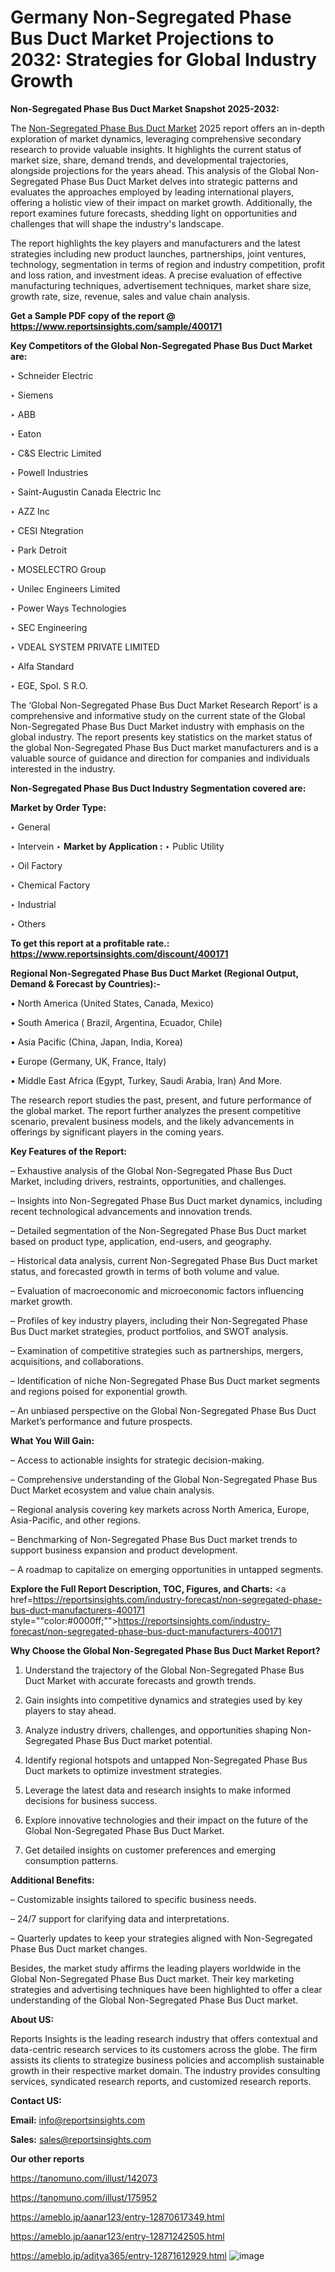 # Germany Non-Segregated Phase Bus Duct Market Projections to 2032: Strategies for Global Industry Growth

<strong>Non-Segregated Phase Bus Duct Market Snapshot 2025-2032:</strong>

The <a href=https://www.reportsinsights.com/sample/400171>Non-Segregated Phase Bus Duct Market</a> 2025 report offers an in-depth exploration of market dynamics, leveraging comprehensive secondary research to provide valuable insights. It highlights the current status of market size, share, demand trends, and developmental trajectories, alongside projections for the years ahead. This analysis of the Global Non-Segregated Phase Bus Duct Market delves into strategic patterns and evaluates the approaches employed by leading international players, offering a holistic view of their impact on market growth. Additionally, the report examines future forecasts, shedding light on opportunities and challenges that will shape the industry's landscape.

The report highlights the key players and manufacturers and the latest strategies including new product launches, partnerships, joint ventures, technology, segmentation in terms of region and industry competition, profit and loss ration, and investment ideas. A precise evaluation of effective manufacturing techniques, advertisement techniques, market share size, growth rate, size, revenue, sales and value chain analysis.

<strong>Get a Sample PDF copy of the report @ <a href=https://www.reportsinsights.com/sample/400171 style=color:#0000ff;>https://www.reportsinsights.com/sample/400171</a></strong>

<strong>Key Competitors of the Global Non-Segregated Phase Bus Duct Market are:</strong>

‣ Schneider Electric

‣ Siemens

‣ ABB

‣ Eaton

‣ C&S Electric Limited

‣ Powell Industries

‣ Saint-Augustin Canada Electric Inc

‣ AZZ Inc

‣ CESI Ntegration

‣ Park Detroit

‣ MOSELECTRO Group

‣ Unilec Engineers Limited

‣ Power Ways Technologies

‣ SEC Engineering

‣ VDEAL SYSTEM PRIVATE LIMITED

‣ Alfa Standard

‣ EGE, Spol. S R.O.

The ‘Global Non-Segregated Phase Bus Duct Market Research Report’ is a comprehensive and informative study on the current state of the Global Non-Segregated Phase Bus Duct Market industry with emphasis on the global industry. The report presents key statistics on the market status of the global Non-Segregated Phase Bus Duct market manufacturers and is a valuable source of guidance and direction for companies and individuals interested in the industry.

<strong>Non-Segregated Phase Bus Duct Industry Segmentation covered are:</strong>

<strong>Market by Order Type: </strong>

‣ General

‣ Intervein
‣ 
<strong>Market by Application :</strong>
‣ Public Utility

‣ Oil Factory

‣ Chemical Factory

‣ Industrial

‣ Others

<strong>To get this report at a profitable rate.: <a href=https://www.reportsinsights.com/discount/400171 style=color:#0000ff;>https://www.reportsinsights.com/discount/400171</a></strong>

<strong>Regional Non-Segregated Phase Bus Duct Market (Regional Output, Demand &amp; Forecast by Countries):-</strong>

• North America (United States, Canada, Mexico)

• South America ( Brazil, Argentina, Ecuador, Chile)

• Asia Pacific (China, Japan, India, Korea)

• Europe (Germany, UK, France, Italy)

• Middle East Africa (Egypt, Turkey, Saudi Arabia, Iran) And More.

The research report studies the past, present, and future performance of the global market. The report further analyzes the present competitive scenario, prevalent business models, and the likely advancements in offerings by significant players in the coming years.

<strong>Key Features of the Report:</strong>

– Exhaustive analysis of the Global Non-Segregated Phase Bus Duct Market, including drivers, restraints, opportunities, and challenges.

– Insights into Non-Segregated Phase Bus Duct market dynamics, including recent technological advancements and innovation trends.

– Detailed segmentation of the Non-Segregated Phase Bus Duct market based on product type, application, end-users, and geography.

– Historical data analysis, current Non-Segregated Phase Bus Duct market status, and forecasted growth in terms of both volume and value.

– Evaluation of macroeconomic and microeconomic factors influencing market growth.

– Profiles of key industry players, including their Non-Segregated Phase Bus Duct market strategies, product portfolios, and SWOT analysis.

– Examination of competitive strategies such as partnerships, mergers, acquisitions, and collaborations.

– Identification of niche Non-Segregated Phase Bus Duct market segments and regions poised for exponential growth.

– An unbiased perspective on the Global Non-Segregated Phase Bus Duct Market’s performance and future prospects.

<strong>What You Will Gain:</strong>

– Access to actionable insights for strategic decision-making.

– Comprehensive understanding of the Global Non-Segregated Phase Bus Duct Market ecosystem and value chain analysis.

– Regional analysis covering key markets across North America, Europe, Asia-Pacific, and other regions.

– Benchmarking of Non-Segregated Phase Bus Duct market trends to support business expansion and product development.

– A roadmap to capitalize on emerging opportunities in untapped segments.

<strong>Explore the Full Report Description, TOC, Figures, and Charts:</strong>
<a href=https://reportsinsights.com/industry-forecast/non-segregated-phase-bus-duct-manufacturers-400171 style=""color:#0000ff;"">https://reportsinsights.com/industry-forecast/non-segregated-phase-bus-duct-manufacturers-400171</a>

<strong>Why Choose the Global Non-Segregated Phase Bus Duct Market Report?</strong>

1. Understand the trajectory of the Global Non-Segregated Phase Bus Duct Market with accurate forecasts and growth trends.

2. Gain insights into competitive dynamics and strategies used by key players to stay ahead.

3. Analyze industry drivers, challenges, and opportunities shaping Non-Segregated Phase Bus Duct market potential.

4. Identify regional hotspots and untapped Non-Segregated Phase Bus Duct markets to optimize investment strategies.

5. Leverage the latest data and research insights to make informed decisions for business success.

6. Explore innovative technologies and their impact on the future of the Global Non-Segregated Phase Bus Duct Market.

7. Get detailed insights on customer preferences and emerging consumption patterns.

<strong>Additional Benefits:</strong>

– Customizable insights tailored to specific business needs.

– 24/7 support for clarifying data and interpretations.

– Quarterly updates to keep your strategies aligned with Non-Segregated Phase Bus Duct market changes.

Besides, the market study affirms the leading players worldwide in the Global Non-Segregated Phase Bus Duct market. Their key marketing strategies and advertising techniques have been highlighted to offer a clear understanding of the Global Non-Segregated Phase Bus Duct market.

<strong><strong>About US</strong>:</strong>

Reports Insights is the leading research industry that offers contextual and data-centric research services to its customers across the globe. The firm assists its clients to strategize business policies and accomplish sustainable growth in their respective market domain. The industry provides consulting services, syndicated research reports, and customized research reports.

<strong>Contact US:</strong>

<p class=><b>Email:</b> <a href=mailto:info@reportsinsights.com>info@reportsinsights.com</a></p>
<p class=><b>Sales:</b> <a href=mailto:sales@reportsinsights.com>sales@reportsinsights.com</a></p>

<strong>Our other reports</strong>

<a href=https://tanomuno.com/illust/142073>https://tanomuno.com/illust/142073</a>

<a href=https://tanomuno.com/illust/175952>https://tanomuno.com/illust/175952</a>

<a href=https://ameblo.jp/aanar123/entry-12870617349.html>https://ameblo.jp/aanar123/entry-12870617349.html</a>

<a href=https://ameblo.jp/aanar123/entry-12871242505.html>https://ameblo.jp/aanar123/entry-12871242505.html</a>

<a href=https://ameblo.jp/aditya365/entry-12871612929.html>https://ameblo.jp/aditya365/entry-12871612929.html</a>
![image](https://github.com/user-attachments/assets/deb14dbf-526d-4d76-b2bf-82f8c94bb208)
